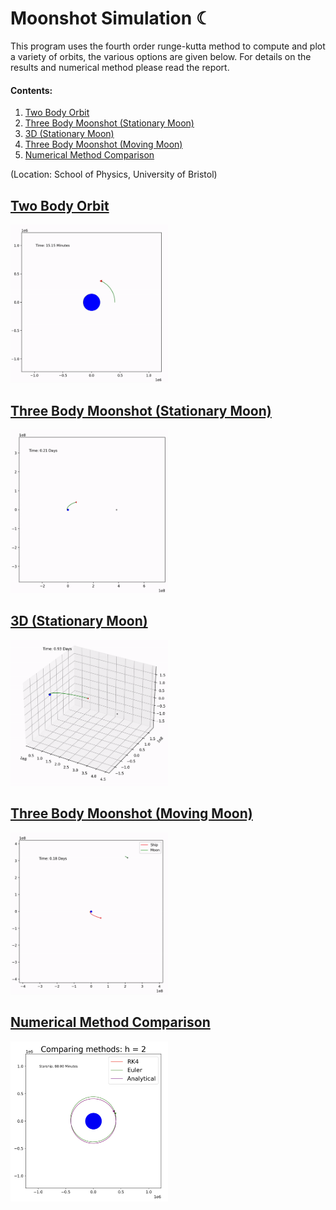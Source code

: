 
# Moonshot Simulation ☾

This program uses the fourth order runge-kutta method to compute and plot a variety of orbits, the various options are given below. For details on the results and numerical method please read the report. 

#### Contents:
1. <a href="#2BO">Two Body Orbit</a>
2. <a href="#3B01">Three Body Moonshot (Stationary Moon)</a>
3. <a href="#3B03">3D (Stationary Moon)</a>
4. <a href="#3B02">Three Body Moonshot (Moving Moon) </a>
5. <a href="#NMC">Numerical Method Comparison</a>

(Location: School of Physics, University of Bristol)

## <a id="2BO" href="#2BO">Two Body Orbit</a>

<img src="https://github.com/DrDavie1/moon-shot-simulation/blob/main/Media/2body.gif" width="50%" height="50%">

## <a id="3B01" href="#3B01">Three Body Moonshot (Stationary Moon)</a>

<img src="https://github.com/DrDavie1/moon-shot-simulation/blob/main/Media/3body.gif" width="50%" height="50%">


## <a id="3B03" href="#3B03">3D (Stationary Moon)</a>

<img src="https://github.com/DrDavie1/moon-shot-simulation/blob/main/Media/3D3body.gif" width="50%" height="50%">

## <a id="3B02" href="#3B02">Three Body Moonshot (Moving Moon)</a>

<img src="https://github.com/DrDavie1/moon-shot-simulation/blob/main/Media/3bodyMove.gif" width="50%" height="50%">

## <a id="NMC" href="#NMC">Numerical Method Comparison</a>

<img src="https://github.com/DrDavie1/moon-shot-simulation/blob/main/Media/Compare.png" width="50%" height="50%">





